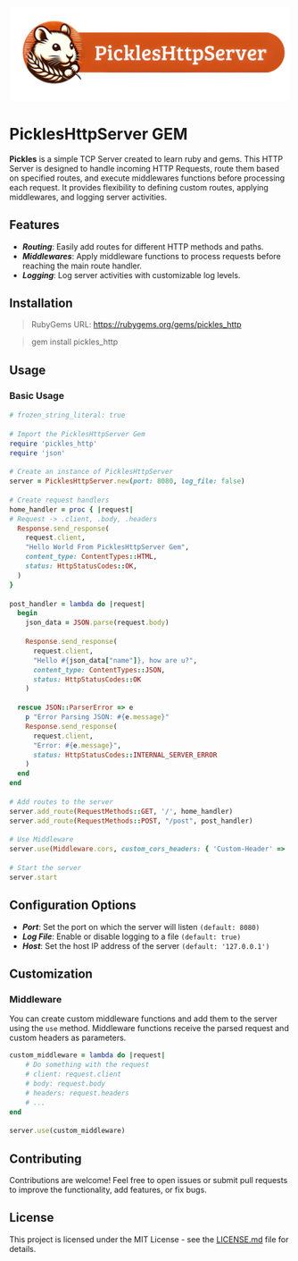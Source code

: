 ![PICKLES_HTTP_SERVER_LOGO](https://raw.githubusercontent.com/gfmois/PicklesHttpServer_Ruby_Gem/main/assets/logo.png)

# PicklesHttpServer GEM

__Pickles__ is a simple TCP Server created to learn ruby and gems. This HTTP Server is designed to handle incoming HTTP Requests, route them based on specified routes, and execute middlewares functions before processing each request. It provides flexibility to defining custom routes, applying middlewares, and logging server activities.

## Features

- *__Routing__*: Easily add routes for different HTTP methods and paths.
- *__Middlewares__*: Apply middleware functions to process requests before reaching the main route handler.
- *__Logging__*: Log server activities with customizable log levels.

## Installation
> RubyGems URL: https://rubygems.org/gems/pickles_http

> gem install pickles_http

## Usage
### Basic Usage

```ruby
# frozen_string_literal: true

# Import the PicklesHttpServer Gem
require 'pickles_http'
require 'json'

# Create an instance of PicklesHttpServer
server = PicklesHttpServer.new(port: 8080, log_file: false)

# Create request handlers
home_handler = proc { |request|
# Request -> .client, .body, .headers
  Response.send_response(
    request.client,
    "Hello World From PicklesHttpServer Gem",
    content_type: ContentTypes::HTML,
    status: HttpStatusCodes::OK,
  )
}

post_handler = lambda do |request|
  begin
    json_data = JSON.parse(request.body)

    Response.send_response(
      request.client,
      "Hello #{json_data["name"]}, how are u?",
      content_type: ContentTypes::JSON,
      status: HttpStatusCodes::OK
    )

  rescue JSON::ParserError => e
    p "Error Parsing JSON: #{e.message}"
    Response.send_response(
      request.client,
      "Error: #{e.message}",
      status: HttpStatusCodes::INTERNAL_SERVER_ERROR
    )
  end
end

# Add routes to the server
server.add_route(RequestMethods::GET, '/', home_handler)
server.add_route(RequestMethods::POST, "/post", post_handler)

# Use Middleware
server.use(Middleware.cors, custom_cors_headers: { 'Custom-Header' => 'Custom-Value' })

# Start the server
server.start
```

## Configuration Options

- *__Port__*: Set the port on which the server will listen `(default: 8080)`
- *__Log File__*: Enable or disable logging to a file `(default: true)`
- *__Host__*: Set the host IP address of the server `(default: '127.0.0.1')`

## Customization

### Middleware
You can create custom middleware functions and add them to the server using the `use` method. Middleware functions receive the parsed request and custom headers as parameters.

```ruby
custom_middleware = lambda do |request|
    # Do something with the request
    # client: request.client
    # body: request.body
    # headers: request.headers
    # ...
end

server.use(custom_middleware)
```

## Contributing
Contributions are welcome! Feel free to open issues or submit pull requests to improve the functionality, add features, or fix bugs.

## License
This project is licensed under the MIT License - see the [LICENSE.md](https://github.com/gfmois/PicklesHttpServer_Ruby_Gem/LICENSE.md) file for details.
